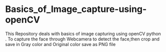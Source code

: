 # Basics_of_Image_capture-using-openCV
This Repository deals with basics of image capturing using openCV python . To capture the face through Webcamera to detect the face,then crop and save in Gray color and Original color save  as PNG file
